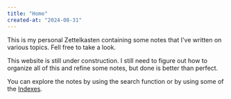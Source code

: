 ```yaml
---
title: "Home"
created-at: "2024-08-31"
---
```


This is my personal Zettelkasten containing some notes that I've written on various topics. Fell free to take a look.

This website is still under construction. I still need to figure out how to organize all of this and refine some notes, but done is better than perfect.

You can explore the notes by using the search function or by using some of the [Indexes](./Indexes/).
